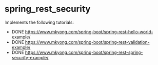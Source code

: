 # spring_rest_security

Implements the following tutorials:
- DONE https://www.mkyong.com/spring-boot/spring-rest-hello-world-example/
- DONE https://www.mkyong.com/spring-boot/spring-rest-validation-example/
- DONE https://www.mkyong.com/spring-boot/spring-rest-spring-security-example/
